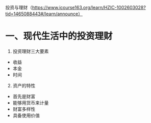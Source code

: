 投资与理财（https://www.icourse163.org/learn/HZIC-1002603028?tid=1465088443#/learn/announce）


# 一、现代生活中的投资理财

1. 投资理财三大要素
* 收益
* 本金
* 时间

2. 资产的特性
* 首先是财富
* 能够用货币来计量
* 财富多样性
* 具备使用价值
